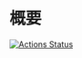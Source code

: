 # 概要

[![Actions Status](https://github.com/yasu-s/github-actions-sample/workflows/CI/badge.svg)](https://github.com/yasu-s/github-actions-sample/actions)
